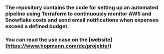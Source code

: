 ### The repository contains the code for setting up an automated pipeline using Terraform to continuously monitor AWS and Snowflake costs and send email notifications when expenses exceed a defined budget.

### You can read the use case on the [website] (https://www.hopmann.com/de/projekte/)
